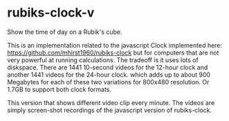 # rubiks-clock-v
Show the time of day on a Rubik's cube.

This is an implementation related to the javascript Clock implemented here: https://github.com/mhirst1960/rubiks-clock
but for computers that are not very powerful at running calculations. The tradeoff
is it uses lots of diskspace.  There are 1441 10-second videos for the 12-hour clock and another 1441 videos for the 24-hour clock.
which adds up to about 900 Megabytes for each of these two variations for 800x480 resolution.  Or 1.7GB to support both clock formats.


This version that shows different video clip every minute.  The videos are simply screen-shot recordings of the javascript version
of rubiks-clock.


